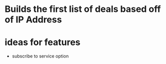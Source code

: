 # Builds the first list of deals based off of IP Address

# ideas for features
* subscribe to service option
